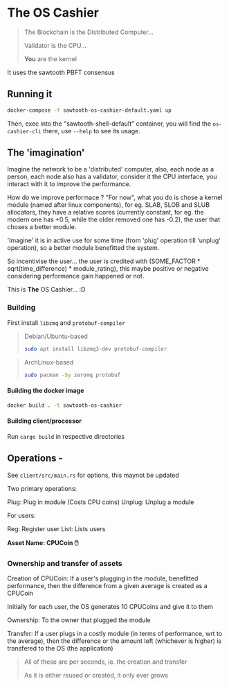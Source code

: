 # The OS Cashier

> The Blockchain is the Distributed Computer...
> 
> Validator is the CPU...
> 
> **You** are the kernel

It uses the sawtooth PBFT consensus

## Running it

```sh
docker-compose -f sawtooth-os-cashier-default.yaml up
```

Then, exec into the "sawtooth-shell-default" container, you will find the `os-cashier-cli` there, use `--help` to see its usage.

## The 'imagination'

Imagine the network to be a 'distributed' computer, also, each node as a person, each node also has a validator, consider it the CPU interface, you interact with it to improve the performance.

How do we improve performace ? "For now", what you do is chose a kernel module (named after linux components), for eg. SLAB, SLOB and SLUB allocators, they have a relative scores (currently constant, for eg. the modern one has +0.5, while the older removed one has -0.2), the user that choses a better module.

'Imagine' it is in active use for some time (from 'plug' operation till 'unplug' operation), so a better module benefitted the system.

So incentivise the user... the user is credited with (SOME_FACTOR * sqrt(time_difference) * module_rating), this maybe positive or negative considering performance gain happened or not.

This is **The** OS Cashier... :D

### Building

First install `libzmq` and `protobuf-compiler`

> Debian/Ubuntu-based
>
> ```sh
> sudo apt install libzmq3-dev protobuf-compiler
> ```

> ArchLinux-based
>
> ```sh
> sudo pacman -Sy zeromq protobuf
>

#### Building the docker image

```sh
docker build . -t sawtooth-os-cashier
```

#### Building client/processor

Run `cargo build` in respective directories

## Operations -

See `client/src/main.rs` for options, this maynot be updated

Two primary operations:

Plug: Plug in module (Costs CPU coins)
Unplug: Unplug a module

For users:

Reg: Register user
List: Lists users

**Asset Name: CPUCoin 🖱️**

### Ownership and transfer of assets

Creation of CPUCoin: If a user's plugging in the module, benefitted performance, then the difference from a given average is created as a CPUCoin

Initially for each user, the OS generates 10 CPUCoins and give it to them

Ownership: To the owner that plugged the module

Transfer: If a user plugs in a costly module (in terms of performance, wrt to the average), then the difference or the amount left (whichever is higher) is transfered to the OS (the application)

> All of these are per seconds, ie. the creation and transfer
>
> As it is either reused or created, it only ever grows

